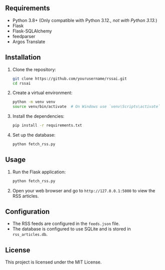 ## Requirements

- Python 3.8+ (Only compatible with Python 3.12.*, not with Python 3.13.*)
- Flask
- Flask-SQLAlchemy
- feedparser
- Argos Translate

## Installation

1. Clone the repository:
    ```sh
    git clone https://github.com/yourusername/rssai.git
    cd rssai
    ```

2. Create a virtual environment:
    ```sh
    python -m venv venv
    source venv/bin/activate  # On Windows use `venv\Scripts\activate`
    ```

3. Install the dependencies:
    ```sh
    pip install -r requirements.txt
    ```

4. Set up the database:
    ```sh
    python fetch_rss.py
    ```

## Usage

1. Run the Flask application:
    ```sh
    python fetch_rss.py
    ```

2. Open your web browser and go to `http://127.0.0.1:5000` to view the RSS articles.

## Configuration

- The RSS feeds are configured in the `feeds.json` file.
- The database is configured to use SQLite and is stored in `rss_articles.db`.

## License

This project is licensed under the MIT License.